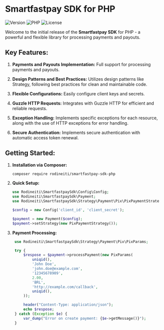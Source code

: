 # Smartfastpay SDK for PHP

![Version](https://img.shields.io/badge/version-1.0.0-blue.svg)
![PHP](https://img.shields.io/badge/php-%5E8.1-blueviolet.svg)
![License](https://img.shields.io/badge/license-MIT-green.svg)

Welcome to the initial release of the **Smartfastpay SDK** for PHP - a powerful and flexible library for processing payments and payouts.

## Key Features:

1. **Payments and Payouts Implementation:** Full support for processing payments and payouts.

2. **Design Patterns and Best Practices:** Utilizes design patterns like Strategy, following best practices for clean and maintainable code.

3. **Flexible Configurations:** Easily configure client keys and secrets.

4. **Guzzle HTTP Requests:** Integrates with Guzzle HTTP for efficient and reliable requests.

5. **Exception Handling:** Implements specific exceptions for each resource, along with the use of HTTP exceptions for error handling.

6. **Secure Authentication:** Implements secure authentication with automatic access token renewal.

## Getting Started:

1. **Installation via Composer:**

   ```bash
   composer require rodineiti/smartfastpay-sdk-php
   ```

2. **Quick Setup:**

   ```php
   use Rodineiti\SmartfastpaySdk\Config\Config;
   use Rodineiti\SmartfastpaySdk\Payment;
   use Rodineiti\SmartfastpaySdk\Strategy\Payment\Pix\PixPaymentStrategy;

   $config = new Config('client_id', 'client_secret');

   $payment = new Payment($config);
   $payment->setStrategy(new PixPaymentStrategy());
   ```

3. **Payment Processing:**

   ```php
    use Rodineiti\SmartfastpaySdk\Strategy\Payment\Pix\PixParams;

    try {
        $respose = $payment->processPayment(new PixParams(
            uniqid(),
            'John Doe',
            'john.doe@example.com',
            '12345678909',
            2.00,
            'BRL',
            'http://example.com/callback',
            uniqid(),
        ));

        header("Content-Type: application/json");
        echo $respose;
    } catch (Exception $e) {
        var_dump("Error on create payment: {$e->getMessage()}");
    }
   ```
